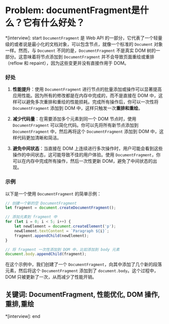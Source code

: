 # Problem: documentFragment是什么？它有什么好处？

*[interview]: start
`DocumentFragment` 是 Web API 的一部分，它代表了一个轻量级的或者说是最小化的文档对象，可以包含节点，就像一个标准的 `Document` 对象一样。然而，与 `Document` 不同的是，`DocumentFragment` 不是真实 DOM 树的一部分。这意味着将节点添加到 `DocumentFragment` 并不会导致页面重绘或重排（reflow 和 repaint），因为这些变更并没有直接作用于 DOM。

### 好处

1. **性能提升**：使用 `DocumentFragment` 进行节点的批量添加或操作可以显著提高应用性能。因为所有的修改都是在内存中完成的，而不是直接在 DOM 中，这样可以避免多次重排和重绘的性能损耗。完成所有操作后，你可以一次性将 `DocumentFragment` 添加到 DOM 中，这样只触发一次**重排和重绘**。

2. **减少代码量**：在需要添加多个元素到同一个 DOM 节点时，使用 `DocumentFragment` 可以简化代码。你可以先将所有新节点添加到 `DocumentFragment` 中，然后再将这个 `DocumentFragment` 添加到 DOM 中，这样代码更加清晰和简洁。

3. **避免中间状态**：当直接在 DOM 上连续进行多次操作时，用户可能会看到这些操作的中间状态，这可能导致不佳的用户体验。使用 `DocumentFragment`，你可以在内存中完成所有操作，然后一次性更新 DOM，避免了中间状态的出现。

### 示例

以下是一个使用 `DocumentFragment` 的简单示例：

```javascript
// 创建一个新的空 DocumentFragment
let fragment = document.createDocumentFragment();

// 添加元素到 fragment 中
for (let i = 0; i < 5; i++) {
    let newElement = document.createElement('p');
    newElement.textContent = `Paragraph ${i}`;
    fragment.appendChild(newElement);
}

// 将 fragment 一次性添加到 DOM 中，比如添加到 body 元素
document.body.appendChild(fragment);
```

在这个示例中，我们创建了一个 `DocumentFragment`，向其中添加了几个新的段落元素，然后将这个 `DocumentFragment` 添加到了 `document.body`。这个过程中，DOM 只被更新了一次，从而减少了性能开销。

## 关键词: DocumentFragment, 性能优化, DOM 操作,重排,重绘
*[interview]: end
